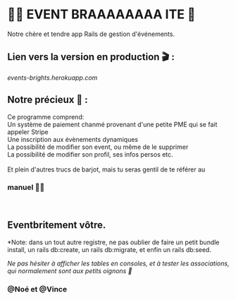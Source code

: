 
  <h1> 🕺🏻 EVENT BRAAAAAAAA ITE 🕺 </h1>

  Notre chère et tendre app Rails de gestion d'événements.

  <h2> Lien vers la version en production 🎬 :</h2>

  *events-brights.herokuapp.com*

  <h2> Notre précieux 💎 :</h2>

  Ce programme comprend:</br>
  Un système de paiement chanmé provenant d'une petite PME qui se fait appeler Stripe</br>
  Une inscription aux évènements dynamiques</br>
  La possibilité de modifier son event, ou même de le supprimer</br>
  La possibilité de modifier son profil, ses infos persos etc.</br></br>
  Et plein d'autres trucs de barjot, mais tu seras gentil de te référer au <h3>manuel 👨🏻</h3></br>

  <h2> Eventbritement vôtre.</h2>

  *Note: dans un tout autre registre, ne pas oublier de faire un petit bundle install, un rails db:create, un rails db:migrate, et enfin un rails db:seed.

  *Ne pas hésiter à afficher les tables en consoles, et à tester les associations, qui normalement sont aux petits oignons 🥙*

  <h3>@Noé et @Vince</h3>